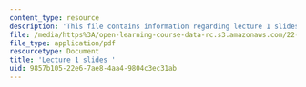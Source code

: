 ```yaml
---
content_type: resource
description: 'This file contains information regarding lecture 1 slides '
file: /media/https%3A/open-learning-course-data-rc.s3.amazonaws.com/22-02-introduction-to-applied-nuclear-physics-spring-2012/9857b10522e67ae84aa49804c3ec31ab_MIT22_02S12_lec01.pdf
file_type: application/pdf
resourcetype: Document
title: 'Lecture 1 slides '
uid: 9857b105-22e6-7ae8-4aa4-9804c3ec31ab
---
```

